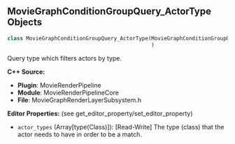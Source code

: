 ## MovieGraphConditionGroupQuery_ActorType Objects

```python
class MovieGraphConditionGroupQuery_ActorType(MovieGraphConditionGroupQueryBase
                                              )
```

Query type which filters actors by type.

**C++ Source:**

- **Plugin**: MovieRenderPipeline
- **Module**: MovieRenderPipelineCore
- **File**: MovieGraphRenderLayerSubsystem.h

**Editor Properties:** (see get_editor_property/set_editor_property)

- ``actor_types`` (Array[type(Class)]):  [Read-Write] The type (class) that the actor needs to have in order to be a match.

<a id="unreal.MovieGraphConditionGroupQuery_ComponentTagName"></a>